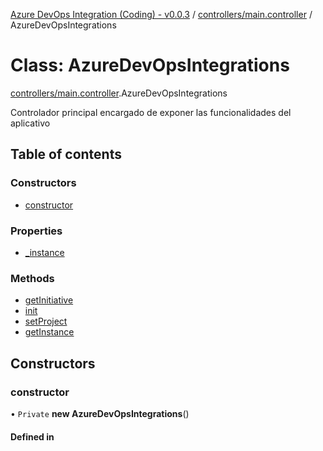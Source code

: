 [Azure DevOps Integration (Coding) - v0.0.3](../README.md) / [controllers/main.controller](../modules/controllers_main_controller.md) / AzureDevOpsIntegrations

# Class: AzureDevOpsIntegrations

[controllers/main.controller](../modules/controllers_main_controller.md).AzureDevOpsIntegrations

Controlador principal encargado de exponer las funcionalidades del aplicativo

## Table of contents

### Constructors

- [constructor](controllers_main_controller.AzureDevOpsIntegrations.md#constructor)

### Properties

- [\_instance](controllers_main_controller.AzureDevOpsIntegrations.md#_instance)

### Methods

- [getInitiative](controllers_main_controller.AzureDevOpsIntegrations.md#getinitiative)
- [init](controllers_main_controller.AzureDevOpsIntegrations.md#init)
- [setProject](controllers_main_controller.AzureDevOpsIntegrations.md#setproject)
- [getInstance](controllers_main_controller.AzureDevOpsIntegrations.md#getinstance)

## Constructors

### constructor

• `Private` **new AzureDevOpsIntegrations**()

#### Defined in

[controllers/main.controller.ts:20](https://github.com/jeysgar1/azure-devops-api-kms/blob/71b51ad/src/controllers/main.controller.ts#L20)

## Properties

### \_instance

▪ `Static` `Private` **\_instance**: [`AzureDevOpsIntegrations`](controllers_main_controller.AzureDevOpsIntegrations.md)

#### Defined in

[controllers/main.controller.ts:13](https://github.com/jeysgar1/azure-devops-api-kms/blob/71b51ad/src/controllers/main.controller.ts#L13)

## Methods

### getInitiative

▸ **getInitiative**(`idInitiative`): `Promise`<`undefined` \| [`Initiative`](models_agile_initiative.Initiative.md)\>

#### Parameters

| Name | Type |
| :------ | :------ |
| `idInitiative` | `string` |

#### Returns

`Promise`<`undefined` \| [`Initiative`](models_agile_initiative.Initiative.md)\>

#### Defined in

[controllers/main.controller.ts:22](https://github.com/jeysgar1/azure-devops-api-kms/blob/71b51ad/src/controllers/main.controller.ts#L22)

___

### init

▸ **init**(`appConfig`): `void`

Permite inicializar la configuraci�n de la aplicaci�n

#### Parameters

| Name | Type |
| :------ | :------ |
| `appConfig` | [`iAppConfig`](../interfaces/config_iAppConfig.iAppConfig.md) |

#### Returns

`void`

#### Defined in

[controllers/main.controller.ts:38](https://github.com/jeysgar1/azure-devops-api-kms/blob/71b51ad/src/controllers/main.controller.ts#L38)

___

### setProject

▸ **setProject**(`projectName`): `void`

#### Parameters

| Name | Type |
| :------ | :------ |
| `projectName` | `string` |

#### Returns

`void`

#### Defined in

[controllers/main.controller.ts:42](https://github.com/jeysgar1/azure-devops-api-kms/blob/71b51ad/src/controllers/main.controller.ts#L42)

___

### getInstance

▸ `Static` **getInstance**(): [`AzureDevOpsIntegrations`](controllers_main_controller.AzureDevOpsIntegrations.md)

#### Returns

[`AzureDevOpsIntegrations`](controllers_main_controller.AzureDevOpsIntegrations.md)

#### Defined in

[controllers/main.controller.ts:16](https://github.com/jeysgar1/azure-devops-api-kms/blob/71b51ad/src/controllers/main.controller.ts#L16)
